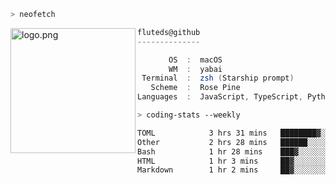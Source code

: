 ```zsh
> neofetch
```

<!--img align="left" src="https://github.com/fluteds.png" alt="logo.png" width="200"/>-->
<img align="left" src="https://external-content.duckduckgo.com/iu/?u=https%3A%2F%2F78.media.tumblr.com%2F975fca5f82161b190efdcaa05ffbd4ec%2Ftumblr_p6q6m9TJF01x3p3jmo1_500.png&f=1&nofb=1" alt="logo.png" width="200"/>

```csharp
fluteds@github
--------------

       OS  :  macOS
       WM  :  yabai
 Terminal  :  zsh (Starship prompt)  
   Scheme  :  Rose Pine  
Languages  :  JavaScript, TypeScript, Python, HTML, CSS  

```

```zsh
> coding-stats --weekly
```

<!--START_SECTION:waka-->

```txt
TOML            3 hrs 31 mins   ████████▓░░░░░░░░░░░░░░░░   34.30 %
Other           2 hrs 28 mins   ██████░░░░░░░░░░░░░░░░░░░   24.01 %
Bash            1 hr 28 mins    ███▓░░░░░░░░░░░░░░░░░░░░░   14.41 %
HTML            1 hr 3 mins     ██▓░░░░░░░░░░░░░░░░░░░░░░   10.23 %
Markdown        1 hr 2 mins     ██▓░░░░░░░░░░░░░░░░░░░░░░   10.16 %
```

<!--END_SECTION:waka-->
